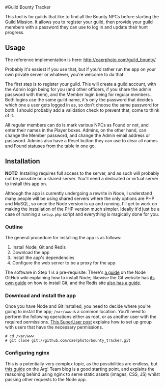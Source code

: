 #Guild Bounty Tracker

This tool is for guilds that like to find all the Bounty NPCs before starting
the Guild Mission. It allows you to register your guild, then provide your guild
members with a password they can use to log in and update their hunt progress.

## Usage

The reference implementation is here:
<http://caerphoto.com/guild_bounty/>

Probably it's easiest if you use that, but if you'd rather run the app on your
own private server or whatever, you're welcome to do that.

The first step is to register your guild. This will create a guild account, with
the Admin login being for you (and other officers, if you share the admin
password with them), and the Member login being for regular members. Both logins
use the same guild name, it's only the password that decides which one a user
gets logged in as, so don't choose the same password for both. I should probably
add a validation check to prevent that, come to think of it.

All regular members can do is mark various NPCs as Found or not, and enter their
names in the Player boxes. Admins, on the other hand, can change the Member
password, and change the Admin email address or password. Admins also have a
Reset button they can use to clear all names and Found statuses from the table
in one go.

## Installation

**NOTE:** Installing requires full access to the server, and as such will
probably not be possible on a shared server. You'll need a dedicated or virtual
server to install this app on.

Although the app is currently undergoing a rewrite in Node, I understand many
people will be using shared servers where the only options are PHP and MySQL, so
once the Node version is up and running, I'll get to work on making the
installation of the PHP version much simpler. Ideally it'd just be a case of
running a `setup.php` script and everything is magically done for you.

### Outline

The general procedure for installing the app is as follows:

1. Install Node, Git and Redis
2. Download the app
3. Install the app's dependencies
4. Configure the web server to be a proxy for the app

The software in Step 1 is a pre-requisite. There's [a guide] on the Node GitHub
wiki explaining how to install Node; likewise the Git website has [its own
guide] on how to install Git, and the Redis site [also has a guide].

[a guide]:https://github.com/joyent/node/wiki/Installing-Node.js-via-package-manager
[its own guide]:http://git-scm.com/book/en/Getting-Started-Installing-Git
[also has a guide]:http://redis.io/download

### Download and install the app

Once you have Node and Git installed, you need to decide where you're going to
install the app; `/var/www` is a common location. You'll need to perform the
following operations either as root, or as another user with the required
permissions. [This SuperUser post] explains how to set up group with users that
have the necessary permissions.

    # cd /var/www
    # git clone git://github.com/caerphoto/bounty_tracker.git

[This SuperUser post]:http://superuser.com/questions/174343/unix-writing-permissions-for-two-users

### Configuring nginx

This is a potentially very complex topic, as the possibilities are endless, but
[this guide] on the Arg! Team blog is a good starting point, and explains the
reasoning behind using nginx to serve static assets (images, CSS, JS) whilst
passing other requests to the Node app.

[this guide]: http://blog.argteam.com/coding/hardening-node-js-for-production-part-2-using-nginx-to-avoid-node-js-load/
